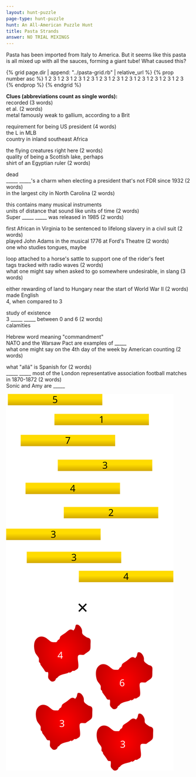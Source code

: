 ```yaml
---
layout: hunt-puzzle
page-type: hunt-puzzle
hunt: An All-American Puzzle Hunt
title: Pasta Strands
answer: NO TRIAL MIXINGS
---
```

<p class="puzzle-flavor" markdown="1">
Pasta has been imported from Italy to America. But it seems like this pasta is all mixed up with all the sauces, forming a giant tube! What caused this?
</p>

<div class="pasta-grid">
{% grid page.dir | append: "../pasta-grid.rb" | relative_url %}
{% prop number asc %}
1         2        3        
1           2     3         
1         2       3         
1       2        3          
1        2         3        
1        2          3       
1      2         3          
1          2         3      
1       2          3        
1      2        3           
1        2         3        
{% endprop %}
{% endgrid %}
</div>

**Clues (abbreviations count as single words):**<br>
recorded (3 words)<br>
et al. (2 words)<br>
metal famously weak to gallium, according to a Brit

requirement for being US president (4 words)<br>
the L in MLB<br>
country in inland southeast Africa

the flying creatures right here (2 words)<br>
quality of being a Scottish lake, perhaps<br>
shirt of an Egyptian ruler (2 words)

dead<br>
_____ _____'s a charm when electing a president that's not FDR since 1932 (2 words)<br>
in the largest city in North Carolina (2 words)

this contains many musical instruments<br>
units of distance that sound like units of time (2 words)<br>
Super _____ _____ was released in 1985 (2 words)

first African in Virginia to be sentenced to lifelong slavery in a civil suit (2 words)<br>
played John Adams in the musical 1776 at Ford's Theatre (2 words)<br>
one who studies tongues, maybe

loop attached to a horse's sattle to support one of the rider's feet<br>
tags tracked with radio waves (2 words)<br>
what one might say when asked to go somewhere undesirable, in slang (3 words)

either rewarding of land to Hungary near the start of World War II (2 words)<br>
made English<br>
4, when compared to 3

study of existence<br>
3 _____ _____ between 0 and 6 (2 words)<br>
calamities

Hebrew word meaning "commandment"<br>
NATO and the Warsaw Pact are examples of _____<br>
what one might say on the 4th day of the week by American counting (2 words)

what "allá" is Spanish for (2 words)<br>
_____ _____ most of the London representative association football matches in 1870-1872 (2 words)<br>
Sonic and Amy are _____

<img class="center-img" src="../pasta-and-sauce.svg"/>